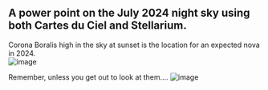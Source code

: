 ## A power point on the July 2024 night sky using both Cartes du Ciel and Stellarium.

Corona Boralis high in the sky at sunset is the location for an expected nova in 2024.  
![image](https://github.com/user-attachments/assets/dcf38a1c-045e-4125-a621-baff523a7e35)



Remember, unless you get out to look at them....
![image](https://github.com/ForrestErickson/AprilSky2024/assets/5836181/1812fdd2-47f5-49b4-8622-2ca4212c8db5)
